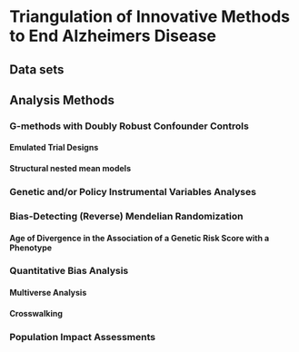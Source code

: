 # Triangulation of Innovative Methods to End Alzheimers Disease

## Data sets


## Analysis Methods
### G-methods with Doubly Robust Confounder Controls
#### Emulated Trial Designs
#### Structural nested mean models
### Genetic and/or Policy Instrumental Variables Analyses
### Bias-Detecting (Reverse) Mendelian Randomization
#### Age of Divergence in the Association of a Genetic Risk Score with a Phenotype
### Quantitative Bias Analysis
#### Multiverse Analysis
#### Crosswalking 
### Population Impact Assessments
